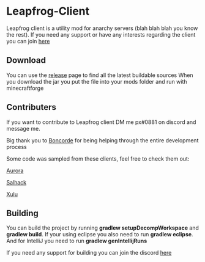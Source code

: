 # Leapfrog-Client
Leapfrog client is a utility mod for anarchy servers (blah blah blah you know the rest). If you need any support or have any interests regarding the client you can join [here](https://discord.gg/fT5JVKVUyt)

## Download

You can use the [release](https://github.com/biggiemedium/Leapfrog-Client/tags) page to find all the latest buildable sources
When you download the jar you put the file into your mods folder and run with minecraftforge

## Contributers

If you want to contribute to Leapfrog client DM me px#0881 on discord and message me.

Big thank you to [Boncorde](https://github.com/PalitXD) for being helping through the entire development process

Some code was sampled from these clients, feel free to check them out:

[Aurora](https://github.com/Memeszz/Aurora-public)

[Salhack](https://github.com/ionar2/spidermod)

[Xulu](https://github.com/Elementars/Xulu-v1.5.2)

## Building

You can build the project by running **gradlew setupDecompWorkspace** and **gradlew build**. If your using eclipse you also need to run **gradlew eclipse**. And for IntelliJ you need to run **gradlew genIntellijRuns**

If you need any support for building you can join the discord [here](https://discord.gg/fT5JVKVUyt)
